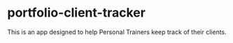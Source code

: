 # portfolio-client-tracker

This is an app designed to help Personal Trainers keep track of their clients.
